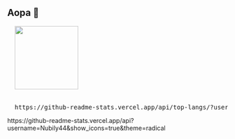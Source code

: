 ## Aopa 👋

<div>  
  <pre>
  <img height="145px" src=https://github-readme-stats.vercel.app/api/top-langs/?username=Nubily44&layout=compact&theme=radical/>
  </pre>
</div>

  <pre>
  https://github-readme-stats.vercel.app/api/top-langs/?username=Nubily44&layout=compact&theme=radical
</pre>

<div align = 'left'>
  https://github-readme-stats.vercel.app/api?username=Nubily44&show_icons=true&theme=radical
</div>
